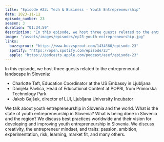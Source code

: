 ```yaml
---
title: "Episode #23: Tech & Business - Youth Entrepreneurship"
date: 2023-11-11
episode_number: 23
season: 3
duration: "01:34:59"
description: "In this episode, we host three guests related to the entrepreneurial landscape in Slovenia, discussing youth entrepreneurship, its current state, best practices, and vision for development."
image: "/assets/images/episodes/ep23-youth-entrepreneurship.jpg"
links:
  buzzsprout: "https://www.buzzsprout.com/1434360/episode-23"
  spotify: "https://open.spotify.com/episode/23"
  apple: "https://podcasts.apple.com/podcast/asef/episode-23"
---
```


In this episode, we host three guests related to the entrepreneurial landscape in Slovenia:

- Charlotte Taft, Education Coordinator at the US Embassy in Ljubljana
- Danijela Pavlica, Head of Educational Content at POPRI, from Primorska Technology Park
- Jakob Gajšek, director of LUI, Ljubljana University Incubator

We talk about youth entrepreneurship in Slovenia and the world. What is the state of youth entrepreneurship in Slovenia? What is being done in Slovenia and the region? We discuss best practices worldwide and their vision for developing and improving youth entrepreneurship in Slovenia.  We discuss creativity, the entrepreneur mindset, and traits: passion, ambition, experimentation, risk, learning, market fit, and many others. 